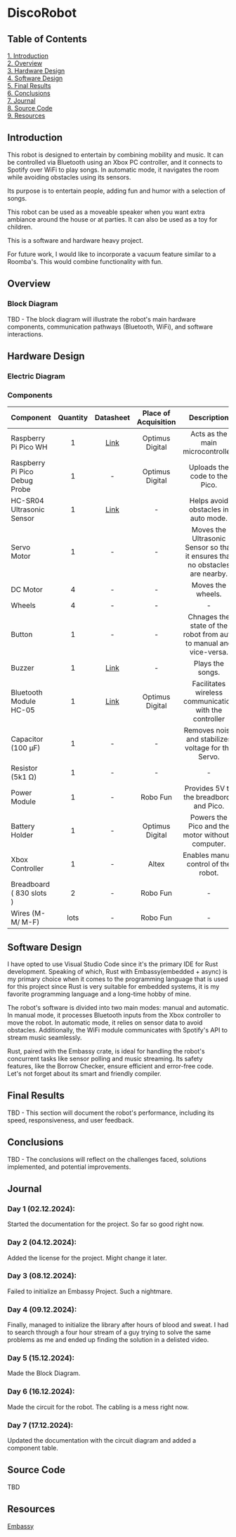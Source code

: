 # DiscoRobot
## Table of Contents
[1. Introduction](#introduction)\
[2. Overview](#overview)\
[3. Hardware Design](#hardware-design)\
[4. Software Design](#software-design)\
[5. Final Results](#final-results)\
[6. Conclusions](#conclusions)\
[7. Journal](#journal)\
[8. Source Code](#source-code)\
[9. Resources](#resources)

## Introduction
This robot is designed to entertain by combining mobility and music. It can be controlled via Bluetooth using an Xbox PC controller, and it connects to Spotify over WiFi to play songs. In automatic mode, it navigates the room while avoiding obstacles using its sensors.

Its purpose is to entertain people, adding fun and humor with a selection of songs.

This robot can be used as a moveable speaker when you want extra ambiance around the house or at parties. It can also be used as a toy for children.

This is a software and hardware heavy project.

For future work, I would like to incorporate a vacuum feature similar to a Roomba's. This would combine functionality with fun.

## Overview
### Block Diagram
TBD - The block diagram will illustrate the robot's main hardware components, communication pathways (Bluetooth, WiFi), and software interactions.

## Hardware Design

### Electric Diagram
### Components
| Component                 | Quantity | Datasheet                                                          | Place of Acquisition | Description |
| :------------------------ | :------: | :----------------------------------------------------------------: | :------------------: | :---------: |
| Raspberry Pi Pico WH      |     1    | [Link](https://datasheets.raspberrypi.com/picow/pico-w-datasheet.pdf)      | Optimus Digital      | Acts as the main microcontroller.   |
| Raspberry Pi Pico Debug Probe | 1    | -                                                                          | Optimus Digital      | Uploads the code to the Pico. | 
| HC-SR04 Ultrasonic Sensor |     1    | [Link](https://cdn.sparkfun.com/datasheets/Sensors/Proximity/HCSR04.pdf)   | -                    | Helps avoid obstacles in auto mode. |
| Servo Motor               |     1    | -                                                                   | -                    | Moves the Ultrasonic Sensor so that it ensures that no obstacles are nearby. |      
| DC Motor                  |     4    | -                                                                  | -                    | Moves the wheels. |
| Wheels                    |     4    | -                                                                  | -                    | - |
| Button                    |     1    | -                                                                  | -                    | Chnages the state of the robot from auto to manual and vice-versa. |
| Buzzer                    |     1    | [Link](https://www.farnell.com/datasheets/2171929.pdf)                     | -                    | Plays the songs. |
| Bluetooth Module HC-05    |     1    | [Link](https://components101.com/sites/default/files/component_datasheet/HC-05%20Datasheet.pdf)                                                                   | Optimus Digital      | Facilitates wireless communication with the controller |
| Capacitor (100 μF)        |     1    | -                                                                  | -                    | Removes noise and stabilizes voltage for the Servo. |
| Resistor (5k1 Ω)          |     1    | -                                                                  | -                    | - |
| Power Module              |     1    | -                                                                  | Robo Fun             | Provides 5V to the breadbords and Pico. |
| Battery Holder            |     1    | -                                                                  | Optimus Digital      | Powers the Pico and the motor without a computer. | 
| Xbox Controller           |     1    | -                                                                  | Altex                | Enables manual control of the robot. |
| Breadboard ( 830 slots )  |     2    | -                                                                  | Robo Fun             | -                                    |
| Wires (M-M/ M-F)          |   lots   | -                                                                  | Robo Fun             | - |
  
## Software Design
I have opted to use Visual Studio Code since it's the primary IDE for Rust development. Speaking of which, Rust with Embassy(embedded + async) is my primary choice when it comes to the programming language that is used for this project since Rust is very suitable for embedded systems, it is my favorite programming language and a long-time hobby of mine.

The robot's software is divided into two main modes: manual and automatic. In manual mode, it processes Bluetooth inputs from the Xbox controller to move the robot. In automatic mode, it relies on sensor data to avoid obstacles. Additionally, the WiFi module communicates with Spotify's API to stream music seamlessly.

Rust, paired with the Embassy crate, is ideal for handling the robot's concurrent tasks like sensor polling and music streaming. Its safety features, like the Borrow Checker, ensure efficient and error-free code. Let's not forget about its smart and friendly compiler.

## Final Results
TBD - This section will document the robot's performance, including its speed, responsiveness, and user feedback.

## Conclusions
TBD - The conclusions will reflect on the challenges faced, solutions implemented, and potential improvements.

## Journal
### Day 1 (02.12.2024):
Started the documentation for the project. So far so good right now.

### Day 2 (04.12.2024):
Added the license for the project. Might change it later.

### Day 3 (08.12.2024):
Failed to initialize an Embassy Project. Such a nightmare.

### Day 4 (09.12.2024):
Finally, managed to initialize the library after hours of blood and sweat. I had to search through a four hour stream of a guy trying to solve the same problems as me and ended up finding the solution in a delisted video.

### Day 5 (15.12.2024):
Made the Block Diagram.

### Day 6 (16.12.2024):
Made the circuit for the robot. The cabling is a mess right now.

### Day 7 (17.12.2024):
Updated the documentation with the circuit diagram and added a component table.

## Source Code
TBD

## Resources
[Embassy](https://embassy.dev/)

